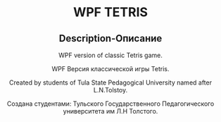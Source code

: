 <h1 align="center">WPF TETRIS</h1>


<p align="center">
<p align="center">


<h2 align="center">Description-Описание</h2>
<p align="center">WPF version of classic Tetris game.
<p align="center" >WPF Версия классической игры Tetris.
<p align="center">Created by students of Tula State Pedagogical University named after L.N.Tolstoy.
<p align="center">Создана студентами: Тульского Государственного Педагогического университета им Л.Н Толстого.

